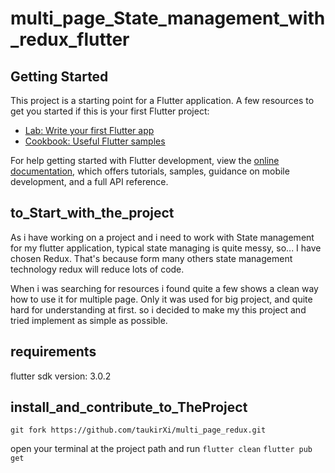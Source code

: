 # multi_page_State_management_with_redux_flutter



## Getting Started

This project is a starting point for a Flutter application.
A few resources to get you started if this is your first Flutter project:

- [Lab: Write your first Flutter app](https://docs.flutter.dev/get-started/codelab)
- [Cookbook: Useful Flutter samples](https://docs.flutter.dev/cookbook)

For help getting started with Flutter development, view the
[online documentation](https://docs.flutter.dev/), which offers tutorials,
samples, guidance on mobile development, and a full API reference.


## to_Start_with_the_project
As i have working on a project and i need to work with State management for my flutter application,
typical state managing is quite messy, so...
I have chosen Redux. That's because form many others state management technology redux will reduce 
lots of code.

When i was searching for resources i found quite a few shows a clean way how to use it for
multiple page. Only it was used for big project, and quite hard for understanding at first.
so i decided to make my this project and tried implement as simple as possible.


## requirements
flutter sdk version: 3.0.2

## install_and_contribute_to_TheProject

`git fork https://github.com/taukirXi/multi_page_redux.git`

open your terminal at the project path and run
`flutter clean`
`flutter pub get`


